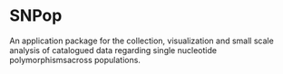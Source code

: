 # SNPop
An application package for the collection, visualization and small scale analysis of catalogued data regarding single nucleotide polymorphismsacross populations.
